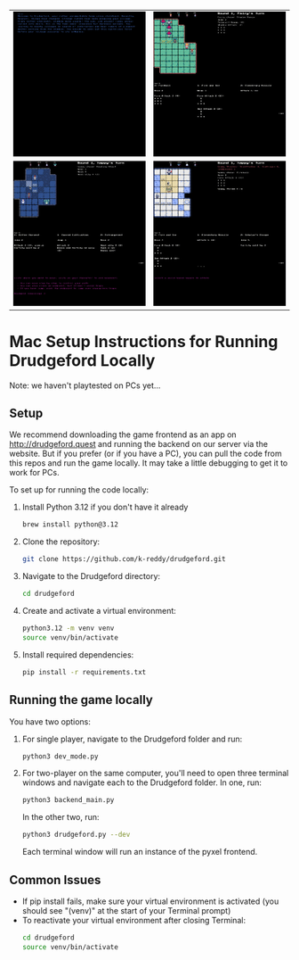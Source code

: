 <table border="0" cellspacing="0" cellpadding="0" style="border:none;">
  <tr>
    <td width="50%" style="border:none;"><img src="/gifs/character_picker.gif" alt="Character Picker"/></td>
    <td width="50%" style="border:none;"><img src="/gifs/ai_attack.gif" alt="AI Attack"/></td>
  </tr>
  <tr>
    <td width="50%" style="border:none;"><img src="/gifs/movement.gif" alt="Movement"/></td>
    <td width="50%" style="border:none;"><img src="/gifs/fireball.gif" alt="Fireball"/></td>
  </tr>
</table>


# Mac Setup Instructions for Running Drudgeford Locally
Note: we haven't playtested on PCs yet...

## Setup 
We recommend downloading the game frontend as an app on http://drudgeford.quest and running the backend on our server via the website. But if you prefer (or if you have a PC), you can pull the code from this repos and run the game locally. It may take a little debugging to get it to work for PCs. 

To set up for running the code locally:

1. Install Python 3.12 if you don't have it already
   ```bash
   brew install python@3.12
   ```

2. Clone the repository:
   ```bash
   git clone https://github.com/k-reddy/drudgeford.git
   ```

3. Navigate to the Drudgeford directory:
   ```bash
   cd drudgeford
   ```

4. Create and activate a virtual environment:
   ```bash
   python3.12 -m venv venv
   source venv/bin/activate
   ```

5. Install required dependencies:
   ```bash
   pip install -r requirements.txt
   ```

## Running the game locally
You have two options:

1. For single player, navigate to the Drudgeford folder and run: 
   ```bash
   python3 dev_mode.py
   ```

2. For two-player on the same computer, you'll need to open three terminal windows and navigate each to the Drudgeford folder. In one, run:
   ```bash
   python3 backend_main.py
   ```
   In the other two, run:   
   ```bash
   python3 drudgeford.py --dev
   ```
   Each terminal window will run an instance of the pyxel frontend.

## Common Issues
- If pip install fails, make sure your virtual environment is activated (you should see "(venv)" at the start of your Terminal prompt)
- To reactivate your virtual environment after closing Terminal:
  ```bash
  cd drudgeford
  source venv/bin/activate
  ```